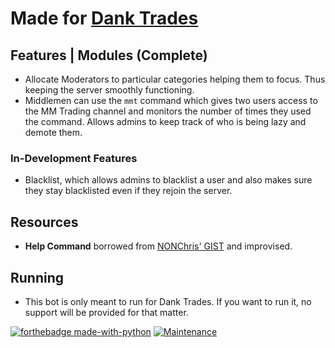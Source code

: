 # Made for [Dank Trades](https://discord.gg/uVbsespFFx)

## Features | Modules (Complete)
- Allocate Moderators to particular categories helping them to focus. Thus keeping the server smoothly functioning.
- Middlemen can use the `mmt` command which gives two users access to the MM Trading channel and monitors the number of times they used the command. Allows admins to keep track of who is being lazy and demote them.

### In-Development Features
- Blacklist, which allows admins to blacklist a user and also makes sure they stay blacklisted even if they rejoin the server.

## Resources
- **Help Command** borrowed from [NONChris' GIST](https://gist.github.com/nonchris/1c7060a14a9d94e7929aa2ef14c41bc2) and improvised.

## Running
- This bot is only meant to run for Dank Trades. If you want to run it, no support will be provided for that matter.


[![forthebadge made-with-python](http://ForTheBadge.com/images/badges/made-with-python.svg)](https://www.python.org/)   [![Maintenance](https://img.shields.io/badge/Maintained%3F-yes-green.svg)](https://GitHub.com/Naereen/StrapDown.js/graphs/commit-activity)

